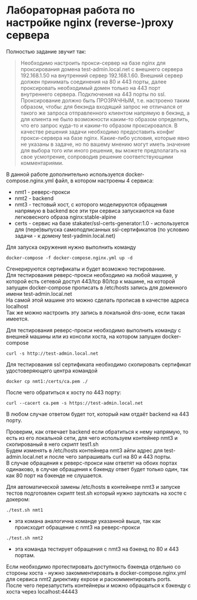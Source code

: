 Лабораторная работа по настройке nginx (reverse-)proxy сервера
====

Полностью задание звучит так:
>Необходимо настроить прокси-сервер на базе nginx для проксирования домена test-admin.local.net с внешнего сервера 192.168.1.50 на внутренний сервер 192.168.1.60.
>Внешний сервер должен принимать соединения на 80 и 443 порты, далее проксировать необходимый домен только на 443 порт внутреннего сервера. Подключения на 443 порты по ssl.
>Проксирование должно быть ПРОЗРАЧНЫМ, т.е. настроено таким образом, чтобы: для бекэнда входящий запрос не отличался от такого же запроса отправленного клиентом напрямую в бекэнд, а для клиента не было возможности каким-то образом определить, что его запрос куда-то и каким-то образом проксировался.
>В качестве решения задачи необходимо предоставить конфиг прокси-сервера на базе nginx.
>Какие-либо условия, которые явно не указаны в задаче, но по вашему мнению могут иметь значение для выбора того или иного решения, вы можете предполагать на свое усмотрение, сопроводив решение соответствующими комментариями.

В данной работе дополнительно используется docker-compose.nginx.yml файл, в котором настроены 4 сервиса:
- nmt1 - реверс-прокси
- nmt2 - backend
- nmt3 - тестовый хост, с которого моделируются обращения напрямую в backend
все эти три сервиса запускаются на базе легковесного образа nginx:stable-alpine
- certs - сервис на базе stakater/ssl-certs-generator:1.0 - используется для (пере)выпуска самоподписанных ssl-сертификатов (по условию задачи - к домену test-уadmin.local.net)

Для запуска окружения нужно выполнить команду
~~~
docker-compose -f docker-compose.nginx.yml up -d
~~~
Сгенерируются сертификаты и будет возможно тестирование.  
Для тестирования реверс-прокси необходимо на любой машине, у которой есть сетевой доступ 443/tcp 80/tcp к машине, на которой запущен docker-compose прописать в /etc/hosts запись для доменного имени test-admin.local.net  
На самой этой машине это можно сделать прописав в качестве адреса localhost  
Так же можно настроить эту запись в локальной dns-зоне, если такая имеется.

Для тестирования реверс-прокси необходимо выполнить команду с внешней машины или из консоли хоста, на котором запущен docker-compose
~~~
curl -s http://test-admin.local.net
~~~
Для тестирования ssl сертификата необходимо скопировать сертификат удостоверяющего центра командой
~~~
docker cp nmt1:/certs/ca.pem ./
~~~
После чего обратиться к хосту по 443 порту:
~~~
curl --cacert ca.pem -s https://test-admin.local.net
~~~
В любом случае ответом будет тот, который нам отдаёт backend на 443 порту.

Проверим, как отвечает backend если обратиться к нему напрямую, то есть из его локальной сети, для чего используем контейнер nmt3 и скопированый в него скрипт test1.sh  
Будем изменять в /etc/hosts контейнера nmt3 айпи адрес для test-admin.local.net и после чего запрашивать curl на 80 и 443 порты.  
В случае обращения к реверс-прокси нам ответят на обоих портах одинаково, в случае обращения к бэкенду ответ будет только один, так как 80 порт на бэкенде не слушается.

Для автоматической замены /etc/hosts в контейнере nmt3 и запуске тестов подготовлен скрипт test.sh который нужно заупскать на хосте с докером:
~~~
./test.sh nmt1
~~~
- эта комана аналогична команде указанной выше, так как происходит обращение с nmt3 на реверс-прокси
~~~
./test.sh nmt2
~~~
- эта команда тестирует обращения с nmt3 на бэкенд по 80 и 443 портам.

Если необходимо протестировать доступность бэкенда отдельно со стороны хоста - нужно закомментировать в docker-compose.nginx.yml для сервиса nmt2 директиву expose и раскомментировать ports.  
После чего перезапустить контейнеры и можно обращаться к бэкенду с хоста через localhost:44443
